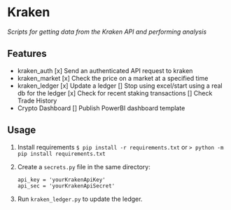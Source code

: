 # Kraken
*Scripts for getting data from the Kraken API and performing analysis*

## Features
* kraken_auth
    [x] Send an authenticated API request to kraken
* kraken_market
    [x] Check the price on a market at a specified time
* kraken_ledger
    [x] Update a ledger
        [] Stop using excel/start using a real db for the ledger
    [x] Check for recent staking transactions
    [] Check Trade History
* Crypto Dashboard
    [] Publish PowerBI dashboard template

## Usage
1. Install requirements
`$ pip install -r requirements.txt`
or
`> python -m pip install requirements.txt`

1. Create a `secrets.py` file in the same directory:
    ```
    api_key = 'yourKrakenApiKey'
    api_sec = 'yourKrakenApiSecret'
    ```
1. Run `kraken_ledger.py` to update the ledger.